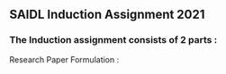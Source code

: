 ## SAIDL Induction Assignment 2021

### The Induction assignment consists of 2 parts :

Research Paper Formulation : 
